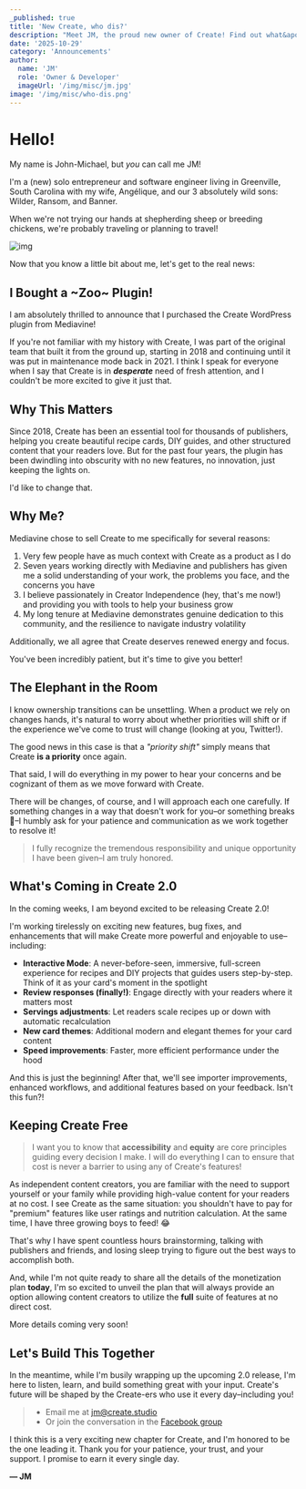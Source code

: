 ```yaml
---
_published: true
title: 'New Create, who dis?'
description: "Meet JM, the proud new owner of Create! Find out what&apos;s in store for your favorite schema card creator."
date: '2025-10-29'
category: 'Announcements'
author:
  name: 'JM'
  role: 'Owner & Developer'
  imageUrl: '/img/misc/jm.jpg'
image: '/img/misc/who-dis.png'
---
```


# Hello!

My name is John-Michael, but *you* can call me JM!

I'm a (new) solo entrepreneur and software engineer living in Greenville, South Carolina with my wife, Angélique, and our 3 absolutely wild sons: Wilder, Ransom, and Banner. 

When we're not trying our hands at shepherding sheep or breeding chickens, we're probably traveling or planning to travel! 

![img](/img/misc/my-fam.jpg)

Now that you know a little bit about me, let's get to the real news:

## I Bought a ~Zoo~ Plugin!

I am absolutely thrilled to announce that I purchased the Create WordPress plugin from Mediavine! 

If you're not familiar with my history with Create, I was part of the original team that built it from the ground up, starting in 2018 and continuing until it was put in maintenance mode back in 2021. I think I speak for everyone when I say that Create is in ***desperate*** need of fresh attention, and I couldn't be more excited to give it just that.

## Why This Matters

Since 2018, Create has been an essential tool for thousands of publishers, helping you create beautiful recipe cards, DIY guides, and other structured content that your readers love. But for the past four years, the plugin has been dwindling into obscurity with no new features, no innovation, just keeping the lights on.

I'd like to change that.

## Why Me?

Mediavine chose to sell Create to me specifically for several reasons:

1. Very few people have as much context with Create as a product as I do
1. Seven years working directly with Mediavine and publishers has given me a solid understanding of your work, the problems you face, and the concerns you have
1. I believe passionately in Creator Independence (hey, that's me now!) and providing you with tools to help your business grow
1. My long tenure at Mediavine demonstrates genuine dedication to this community, and the resilience to navigate industry volatility

Additionally, we all agree that Create deserves renewed energy and focus. 

You've been incredibly patient, but it's time to give you better!

## The Elephant in the Room

I know ownership transitions can be unsettling. When a product we rely on changes hands, it's natural to worry about whether priorities will shift or if the experience we've come to trust will change (looking at you, Twitter!).

The good news in this case is that a _"priority shift"_ simply means that Create **is a priority** once again.

That said, I will do everything in my power to hear your concerns and be cognizant of them as we move forward with Create. 

There will be changes, of course, and I will approach each one carefully. If something changes in a way that doesn't work for you–or something breaks 🙈–I humbly ask for your patience and communication as we work together to resolve it!

> I fully recognize the tremendous responsibility and unique opportunity I have been given–I am truly honored.

## What's Coming in Create 2.0

In the coming weeks, I am beyond excited to be releasing Create 2.0!

I'm working tirelessly on exciting new features, bug fixes, and enhancements that will make Create more powerful and enjoyable to use–including:

- **Interactive Mode**: A never-before-seen, immersive, full-screen experience for recipes and DIY projects that guides users step-by-step. Think of it as your card's moment in the spotlight
- **Review responses (finally!)**: Engage directly with your readers where it matters most
- **Servings adjustments**: Let readers scale recipes up or down with automatic recalculation
- **New card themes**: Additional modern and elegant themes for your card content
- **Speed improvements**: Faster, more efficient performance under the hood

And this is just the beginning! After that, we'll see importer improvements, enhanced workflows, and additional features based on your feedback. Isn't this fun?!

<!-- Read more in the [2025 Q4 Roadmap Post](/2025-q4-roadmap)! -->

## Keeping Create Free

> I want you to know that **accessibility** and **equity** are core principles guiding every decision I make. I will do everything I can to ensure that cost is never a barrier to using any of Create's features!
 
As independent content creators, you are familiar with the need to support yourself or your family while providing high-value content for your readers at no cost. I see Create as the same situation: you shouldn't have to pay for "premium" features like user ratings and nutrition calculation. At the same time, I have three growing boys to feed! 😂

That's why I have spent countless hours brainstorming, talking with publishers and friends, and losing sleep trying to figure out the best ways to accomplish both.

And, while I'm not quite ready to share all the details of the monetization plan **today**, I'm so excited to unveil the plan that will always provide an option allowing content creators to utilize the **full** suite of features at no direct cost.

More details coming very soon!

## Let's Build This Together

In the meantime, while I'm busily wrapping up the upcoming 2.0 release, I'm here to listen, learn, and build something great with your input. Create's future will be shaped by the Create-ers who use it every day–including you!

> - Email me at [jm@create.studio](mailto:jm@create.studio) 
> - Or join the conversation in the [Facebook group](https://www.facebook.com/groups/createstudioapp/)

I think this is a very exciting new chapter for Create, and I'm honored to be the one leading it. Thank you for your patience, your trust, and your support. I promise to earn it every single day.

**— JM**
